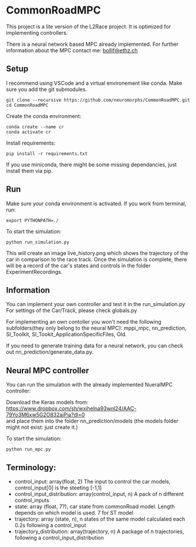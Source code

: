 # CommonRoadMPC
This project is a lite version of the L2Race project. It is optimized for implementing controllers.

There is a neural network based MPC already implemented. 
For further information about the MPC contact me: bollif@ethz.ch

## Setup

I recommend using VSCode and a virtual environement like conda.
Make sure you add the git submodules.
```shell script
git clone --recursive https://github.com/neuromorphs/CommonRoadMPC.git
cd CommonRoadMPC
```

Create the conda environment:
```shell script
conda create --name cr
conda activate cr
```

Install requirements:
```shell script
pip install -r requirements.txt
```
If you use miniconda, there might be some missing dependancies, just install them via pip.


## Run
Make sure your conda environment is activated.
If you work from terminal, run:
```shell script
export PYTHONPATH=./
```
To start the simulation:
```shell script
python run_simulation.py
```

This will create an image live_history.png which shows the trajectory of the car in comparison to the race track.
Once the simulation is complete, there will be a record of the car's states and controls in the folder ExperimentRecordings.

## Information
You can implement your own controller and test it in the run_simulation.py
For settings of the Car/Track, please check globals.py

For implementing an own contoller you won't need the following subfolders(they only belong to the neural MPC): mppi_mpc, nn_prediction, SI_Toolkit, SI_Tookit_ApplicationSpecificFiles, Old.

If you need to generate training data for a neural network, you can check out nn_prediction/generate_data.py.


## Neural MPC controller
You can run the simulation with the already implemented NueralMPC controller:

Download the Keras models from: https://www.dropbox.com/sh/wxihelna93wnl24/AAC-79Yo3M6xw5G2O832aiPia?dl=0 \
and place them into the folder nn_prediction/models
(the models folder might not exist: just create it.)

To start the simulation:
```shell script
python run_mpc.py
```


## Terminology:
* control_input: array(float, 2) The input to control the car models, control_input[0] is the steeting [-1,1]
* control_input_distribution: array(control_input, n) A pack of n different control_inputs
* state: array (float, 7?), car state from commonRoad model. Length depends on which model is used. 7 for ST model
* trajectory: array (state, n), n states of the same model calculated each 0.2s following a control_input
* trajectory_distribution: array(trajectory, n) A package of n trajectories, following a control_input_distribution
